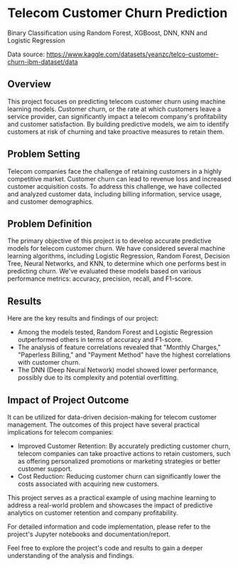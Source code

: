 # Telecom Customer Churn Prediction
Binary Classification using Random Forest, XGBoost, DNN, KNN and Logistic Regression 

Data source: https://www.kaggle.com/datasets/yeanzc/telco-customer-churn-ibm-dataset/data

## Overview
This project focuses on predicting telecom customer churn using machine learning models. Customer churn, or the rate at which customers leave a service provider, can significantly impact a telecom company's profitability and customer satisfaction. By building predictive models, we aim to identify customers at risk of churning and take proactive measures to retain them.

## Problem Setting
Telecom companies face the challenge of retaining customers in a highly competitive market. Customer churn can lead to revenue loss and increased customer acquisition costs. To address this challenge, we have collected and analyzed customer data, including billing information, service usage, and customer demographics.

## Problem Definition
The primary objective of this project is to develop accurate predictive models for telecom customer churn. We have considered several machine learning algorithms, including Logistic Regression, Random Forest, Decision Tree, Neural Networks, and KNN, to determine which one performs best in predicting churn. We've evaluated these models based on various performance metrics: accuracy, precision, recall, and F1-score.

## Results
Here are the key results and findings of our project:
- Among the models tested, Random Forest and Logistic Regression outperformed others in terms of accuracy and F1-score.
- The analysis of feature correlations revealed that "Monthly Charges," "Paperless Billing," and "Payment Method" have the highest correlations with customer churn.
- The DNN (Deep Neural Network) model showed lower performance, possibly due to its complexity and potential overfitting.

## Impact of Project Outcome
It can be utilized for data-driven decision-making for telecom customer management. The outcomes of this project have several practical implications for telecom companies:
- Improved Customer Retention: By accurately predicting customer churn, telecom companies can take proactive actions to retain customers, such as offering personalized promotions or marketing strategies or better customer support.
- Cost Reduction: Reducing customer churn can significantly lower the costs associated with acquiring new customers.

This project serves as a practical example of using machine learning to address a real-world problem and showcases the impact of predictive analytics on customer retention and company profitability.

For detailed information and code implementation, please refer to the project's Jupyter notebooks and documentation/report.

Feel free to explore the project's code and results to gain a deeper understanding of the analysis and findings.
